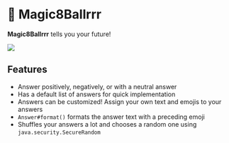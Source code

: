 # 🎱 Magic8Ballrrr

**Magic8Ballrrr** tells you your future!

[![](https://jitpack.io/v/techygrrrl/Magic8Ballrrr.svg)](https://jitpack.io/#techygrrrl/Magic8Ballrrr)


## Features

- Answer positively, negatively, or with a neutral answer
- Has a default list of answers for quick implementation
- Answers can be customized! Assign your own text and emojis to your answers
- `Answer#format()` formats the answer text with a preceding emoji
- Shuffles your answers a lot and chooses a random one using `java.security.SecureRandom`
